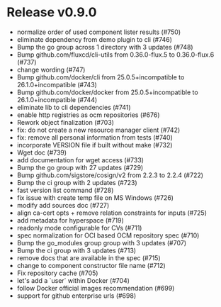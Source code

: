 # Release v0.9.0

- normalize order of used component lister results (#750)
- eliminate dependency from demo plugin to cli (#746)
- Bump the go group across 1 directory with 3 updates (#748)
- Bump github.com/fluxcd/cli-utils from 0.36.0-flux.5 to 0.36.0-flux.6 (#737)
- change wording (#747)
- Bump github.com/docker/cli from 25.0.5+incompatible to 26.1.0+incompatible (#743)
- Bump github.com/docker/docker from 25.0.5+incompatible to 26.1.0+incompatible (#744)
- eliminate lib to cli dependencies (#741)
- enable http registries as ocm repositories (#676)
- Rework object finalization (#703)
- fix: do not create a new resource manager client (#742)
- fix: remove all personal information from tests (#740)
- incorporate VERSION file if built without make (#732)
- Wget doc (#739)
- add documentation for wget access (#733)
- Bump the go group with 27 updates (#729)
- Bump github.com/sigstore/cosign/v2 from 2.2.3 to 2.2.4 (#722)
- Bump the ci group with 2 updates (#723)
- fast version list command (#728)
- fix issue with create temp file on MS Windows (#726)
- modify add sources doc (#727)
- align ca-cert opts + remove relation constraints for inputs (#725)
- add metadata for hyperspace (#719)
- readonly mode configurable for CVs (#711)
- spec normalization for OCI based OCM repository spec (#710)
- Bump the go\_modules group group with 3 updates (#707)
- Bump the ci group with 3 updates (#713)
- remove docs that are available in the spec (#715)
- change to component constructor file name (#712)
- Fix repository cache (#705)
- let's add a \`user\` within Docker (#704)
- follow Docker official images recommendation (#699)
- support for github enterprise urls (#698)

